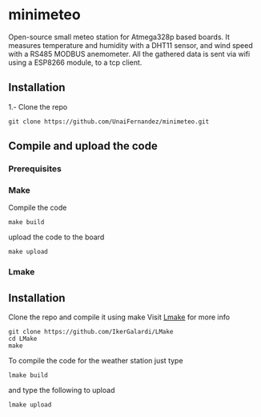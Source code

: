 # minimeteo
Open-source small meteo station for Atmega328p based boards. It measures temperature and humidity with a DHT11 sensor, and wind speed with a RS485 MODBUS anemometer. All the gathered data is sent via wifi using a ESP8266 module, to a tcp client.

## Installation

1.- Clone the repo
  
    git clone https://github.com/UnaiFernandez/minimeteo.git
  
## Compile and upload the code

### Prerequisites



### Make

Compile the code
    
    make build

upload the code to the board

    make upload
    
### Lmake

## Installation

Clone the repo and compile it using make Visit [Lmake](https://github.com/IkerGalardi/LMake) for more info

    git clone https://github.com/IkerGalardi/LMake
    cd LMake
    make
    
To compile the code for the weather station just type

    lmake build
    
and type the following to upload

    lmake upload 

